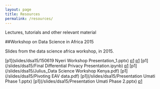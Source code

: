 ```yaml
---
layout: page
title: Resources
permalink: /resources/
---
```


Lectures, tutorials and other relevant material

##Workshop on Data Science in Africa 2015

Slides from the data science africa workshop, in 2015.

[p1](slides/dsa15/150619 Nyeri Workshop Presentation_1.pptx)
[p1](/slides/dsa15/Ciira_TraditionalMedicine.pdf)
[p1](/slides/dsa15/DeKUT-DataScience-Workshop-Ernest-2015.pdf)
[p1](/slides/dsa15/Final Differential Privacy Presentation.ipynb)
[p1](/slides/dsa15/HDX_DeKUT_presentation.pptx)
[p1](/slides/dsa15/Julius_Data Science Workshop Kenya.pdf)
[p1](/slides/dsa15/Pivoting EAV data.pdf)
[p1](/slides/dsa15/Presentation Umati Phase 1.pptx)
[p1](/slides/dsa15/Presentation Umati Phase 2.pptx)
[p1](/slides/dsa15/.~lock.HDX_DeKUT_presentation.pptx)

